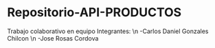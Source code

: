 # Repositorio-API-PRODUCTOS
Trabajo colaborativo en equipo
Integrantes: \n
-Carlos Daniel Gonzales Chilcon \n
-Jose Rosas Cordova